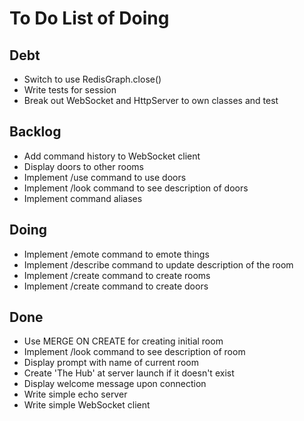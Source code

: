 # To Do List of Doing

## Debt

- Switch to use RedisGraph.close()
- Write tests for session
- Break out WebSocket and HttpServer to own classes and test

## Backlog

- Add command history to WebSocket client
- Display doors to other rooms
- Implement /use command to use doors
- Implement /look command to see description of doors
- Implement command aliases

## Doing

- Implement /emote command to emote things
- Implement /describe command to update description of the room
- Implement /create command to create rooms
- Implement /create command to create doors

## Done

- Use MERGE ON CREATE for creating initial room
- Implement /look command to see description of room
- Display prompt with name of current room
- Create 'The Hub' at server launch if it doesn't exist
- Display welcome message upon connection
- Write simple echo server
- Write simple WebSocket client
